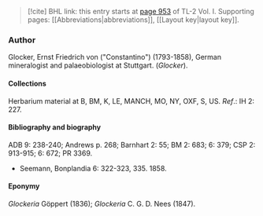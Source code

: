> [!cite] BHL link: this entry starts at [page 953](https://www.biodiversitylibrary.org/item/103414#page/1001/mode/1up) of TL-2 Vol. I.
> Supporting pages: [[Abbreviations|abbreviations]], [[Layout key|layout key]].

### Author

Glocker, Ernst Friedrich von ("Constantino") (1793-1858), German mineralogist and palaeobiologist at Stuttgart. (*Glocker*).

#### Collections

Herbarium material at B, BM, K, LE, MANCH, MO, NY, OXF, S, US.
*Ref*.: IH 2: 227.

#### Bibliography and biography

ADB 9: 238-240; Andrews p. 268; Barnhart 2: 55; BM 2: 683; 6: 379; CSP 2: 913-915; 6: 672; PR 3369.
- Seemann, Bonplandia 6: 322-323, 335. 1858.

#### Eponymy

*Glockeria* Göppert (1836); *Glockeria* C. G. D. Nees (1847).

